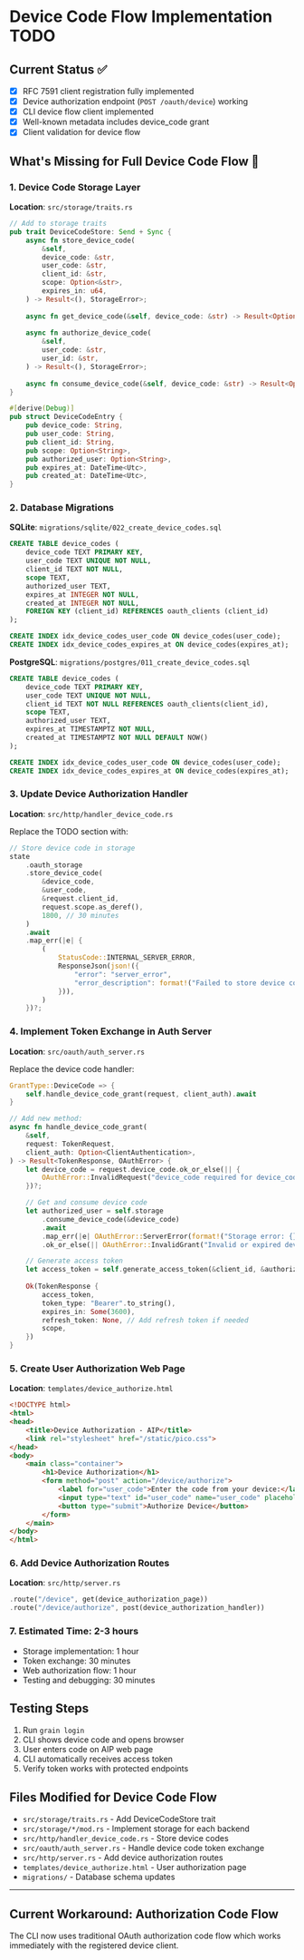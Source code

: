 # Device Code Flow Implementation TODO

## Current Status ✅
- [x] RFC 7591 client registration fully implemented
- [x] Device authorization endpoint (`POST /oauth/device`) working
- [x] CLI device flow client implemented
- [x] Well-known metadata includes device_code grant
- [x] Client validation for device flow

## What's Missing for Full Device Code Flow 🚧

### 1. Device Code Storage Layer
**Location**: `src/storage/traits.rs`
```rust
// Add to storage traits
pub trait DeviceCodeStore: Send + Sync {
    async fn store_device_code(
        &self,
        device_code: &str,
        user_code: &str,
        client_id: &str,
        scope: Option<&str>,
        expires_in: u64,
    ) -> Result<(), StorageError>;
    
    async fn get_device_code(&self, device_code: &str) -> Result<Option<DeviceCodeEntry>, StorageError>;
    
    async fn authorize_device_code(
        &self,
        user_code: &str,
        user_id: &str,
    ) -> Result<(), StorageError>;
    
    async fn consume_device_code(&self, device_code: &str) -> Result<Option<String>, StorageError>;
}

#[derive(Debug)]
pub struct DeviceCodeEntry {
    pub device_code: String,
    pub user_code: String,
    pub client_id: String,
    pub scope: Option<String>,
    pub authorized_user: Option<String>,
    pub expires_at: DateTime<Utc>,
    pub created_at: DateTime<Utc>,
}
```

### 2. Database Migrations
**SQLite**: `migrations/sqlite/022_create_device_codes.sql`
```sql
CREATE TABLE device_codes (
    device_code TEXT PRIMARY KEY,
    user_code TEXT UNIQUE NOT NULL,
    client_id TEXT NOT NULL,
    scope TEXT,
    authorized_user TEXT,
    expires_at INTEGER NOT NULL,
    created_at INTEGER NOT NULL,
    FOREIGN KEY (client_id) REFERENCES oauth_clients (client_id)
);

CREATE INDEX idx_device_codes_user_code ON device_codes(user_code);
CREATE INDEX idx_device_codes_expires_at ON device_codes(expires_at);
```

**PostgreSQL**: `migrations/postgres/011_create_device_codes.sql`
```sql
CREATE TABLE device_codes (
    device_code TEXT PRIMARY KEY,
    user_code TEXT UNIQUE NOT NULL,
    client_id TEXT NOT NULL REFERENCES oauth_clients(client_id),
    scope TEXT,
    authorized_user TEXT,
    expires_at TIMESTAMPTZ NOT NULL,
    created_at TIMESTAMPTZ NOT NULL DEFAULT NOW()
);

CREATE INDEX idx_device_codes_user_code ON device_codes(user_code);
CREATE INDEX idx_device_codes_expires_at ON device_codes(expires_at);
```

### 3. Update Device Authorization Handler
**Location**: `src/http/handler_device_code.rs`

Replace the TODO section with:
```rust
// Store device code in storage
state
    .oauth_storage
    .store_device_code(
        &device_code,
        &user_code,
        &request.client_id,
        request.scope.as_deref(),
        1800, // 30 minutes
    )
    .await
    .map_err(|e| {
        (
            StatusCode::INTERNAL_SERVER_ERROR,
            ResponseJson(json!({
                "error": "server_error",
                "error_description": format!("Failed to store device code: {}", e)
            })),
        )
    })?;
```

### 4. Implement Token Exchange in Auth Server
**Location**: `src/oauth/auth_server.rs`

Replace the device code handler:
```rust
GrantType::DeviceCode => {
    self.handle_device_code_grant(request, client_auth).await
}

// Add new method:
async fn handle_device_code_grant(
    &self,
    request: TokenRequest,
    client_auth: Option<ClientAuthentication>,
) -> Result<TokenResponse, OAuthError> {
    let device_code = request.device_code.ok_or_else(|| {
        OAuthError::InvalidRequest("device_code required for device_code grant".to_string())
    })?;

    // Get and consume device code
    let authorized_user = self.storage
        .consume_device_code(&device_code)
        .await
        .map_err(|e| OAuthError::ServerError(format!("Storage error: {}", e)))?
        .ok_or_else(|| OAuthError::InvalidGrant("Invalid or expired device code".to_string()))?;

    // Generate access token
    let access_token = self.generate_access_token(&client_id, &authorized_user, scope).await?;
    
    Ok(TokenResponse {
        access_token,
        token_type: "Bearer".to_string(),
        expires_in: Some(3600),
        refresh_token: None, // Add refresh token if needed
        scope,
    })
}
```

### 5. Create User Authorization Web Page
**Location**: `templates/device_authorize.html`
```html
<!DOCTYPE html>
<html>
<head>
    <title>Device Authorization - AIP</title>
    <link rel="stylesheet" href="/static/pico.css">
</head>
<body>
    <main class="container">
        <h1>Device Authorization</h1>
        <form method="post" action="/device/authorize">
            <label for="user_code">Enter the code from your device:</label>
            <input type="text" id="user_code" name="user_code" placeholder="XXXX-XXXX" required>
            <button type="submit">Authorize Device</button>
        </form>
    </main>
</body>
</html>
```

### 6. Add Device Authorization Routes
**Location**: `src/http/server.rs`
```rust
.route("/device", get(device_authorization_page))
.route("/device/authorize", post(device_authorization_handler))
```

### 7. Estimated Time: 2-3 hours
- Storage implementation: 1 hour
- Token exchange: 30 minutes  
- Web authorization flow: 1 hour
- Testing and debugging: 30 minutes

## Testing Steps
1. Run `grain login` 
2. CLI shows device code and opens browser
3. User enters code on AIP web page
4. CLI automatically receives access token
5. Verify token works with protected endpoints

## Files Modified for Device Code Flow
- `src/storage/traits.rs` - Add DeviceCodeStore trait
- `src/storage/*/mod.rs` - Implement storage for each backend
- `src/http/handler_device_code.rs` - Store device codes
- `src/oauth/auth_server.rs` - Handle device code token exchange
- `src/http/server.rs` - Add device authorization routes
- `templates/device_authorize.html` - User authorization page
- `migrations/` - Database schema updates

---

## Current Workaround: Authorization Code Flow
The CLI now uses traditional OAuth authorization code flow which works immediately with the registered device client.